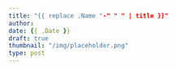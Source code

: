 ```yaml
---
title: "{{ replace .Name "-" " " | title }}"
author:
date: {{ .Date }}
draft: true
thumbnail: "/img/placeholder.png"
type: post
---
```

